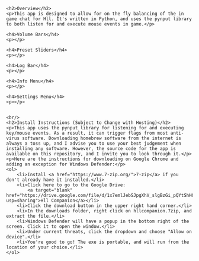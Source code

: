     <h2>Overview</h2>
    <p>This app is designed to allow for on the fly balancing of the in game chat for Hll. It's written in Python, and uses the pynput library to both listen for and execute mouse events in game.</p>

    <h4>Volume Bars</h4>
    <p></p>

    <h4>Preset Sliders</h4>
    <p></p>

    <h4>Log Bar</h4>
    <p></p>

    <h4>Info Menu</h4>
    <p></p>

    <h4>Settings Menu</h4>
    <p></p>


    <br/>
    <h2>Install Instructions (Subject to Change with Hosting)</h2>
    <p>This app uses the pynput library for listening for and executing key/mouse events. As a result, it can trigger flags from most anti-virus software. Downloading homebrew software from the internet is always a toss up, and I advise you to use your best judgement when installing any software. However, the source code for the app is available on this repository, and I invite you to look through it.</p>
    <p>Here are the instructions for downloading on Google Chrome and adding an exception for Windows Defender:</p>
    <ol>
        <li>Install <a href="https://www.7-zip.org/">7-zip</a> if you don't already have it installed.</li>
        <li>Click here to go to the Google Drive: 
            <a target="blank" href="https://drive.google.com/file/d/1x7emlJebSJpgXhV_slgBzGi_pQYtShHO/view?usp=sharing">Hll Companion</a></li>
        <li>Click the download button in the upper right hand corner.</li>
        <li>In the downloads folder, right click on hllcompanion.7zip, and extract the file.</li>
        <li>Windows Defender will have a popup in the bottom right of the screen. Click it to open the window.</li>
        <li>Under current threats, click the dropdown and choose "Allow on device".</li>
        <li>You're good to go! The exe is portable, and will run from the location of your choice.</li>
    </ol>